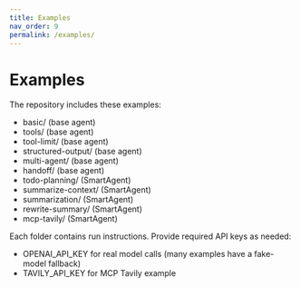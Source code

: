 ```yaml
---
title: Examples
nav_order: 9
permalink: /examples/
---
```


# Examples

The repository includes these examples:
- basic/ (base agent)
- tools/ (base agent)
- tool-limit/ (base agent)
- structured-output/ (base agent)
- multi-agent/ (base agent)
- handoff/ (base agent)
- todo-planning/ (SmartAgent)
- summarize-context/ (SmartAgent)
- summarization/ (SmartAgent)
- rewrite-summary/ (SmartAgent)
- mcp-tavily/ (SmartAgent)

Each folder contains run instructions. Provide required API keys as needed:
- OPENAI_API_KEY for real model calls (many examples have a fake-model fallback)
- TAVILY_API_KEY for MCP Tavily example
